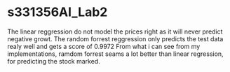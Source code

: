 # s331356AI_Lab2
The linear reggression do not model the prices right as it will never predict negative growt.
The random forrest reggression only predicts the test data realy well and gets a score of 0.9972
From what i can see from my implementations, ramdom forrest seams a lot better than linear regression, for predicting the stock marked.

